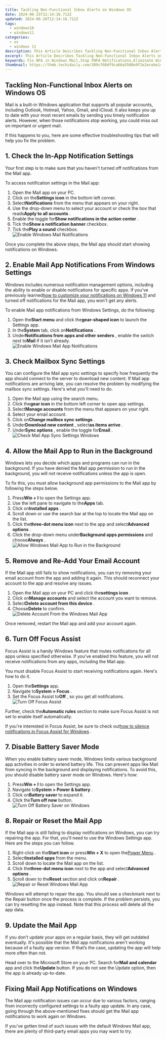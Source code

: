 ```yaml
---
title: Tackling Non-Functional Inbox Alerts on Windows OS
date: 2024-06-25T12:14:18.712Z
updated: 2024-06-26T12:14:18.712Z
tags:
  - windows10
  - windows11
categories:
  - os
  - windows 11
description: This Article Describes Tackling Non-Functional Inbox Alerts on Windows OS
excerpt: This Article Describes Tackling Non-Functional Inbox Alerts on Windows OS
keywords: Fix NFA in Windows Mail,Stop FNFA Notifications,Eliminate Windows Email Fails,Windows Alert Reduction,Tackle Inbox Errors OS,Quell WIN Errors, Alerts,Silence Windows NFA Alarms
thumbnail: https://thmb.techidaily.com/309cf08df9ca66a5508e9f2e2ecebe14a1b42826a0f2e3102f8c44796a0894ed.jpg
---
```


## Tackling Non-Functional Inbox Alerts on Windows OS

 Mail is a built-in Windows application that supports all popular accounts, including Outlook, Hotmail, Yahoo, Gmail, and iCloud. It also keeps you up to date with your most recent emails by sending you timely notification alerts. However, when those notifications stop working, you could miss out on important or urgent mail.

 If this happens to you, here are some effective troubleshooting tips that will help you fix the problem.

## 1\. Check the In-App Notification Settings

 Your first step is to make sure that you haven't turned off notifications from the Mail app.

To access notification settings in the Mail app:

1. Open the Mail app on your PC.
2. Click on the**Settings icon** in the bottom left corner.
3. Select**Notifications** from the menu that appears on your right.
4. Use the drop-down menu to select your account or check the box that reads**Apply to all accounts** .
5. Enable the toggle for**Show notifications in the action center** .
6. Tick the**Show a notification banner** checkbox.
7. Tick the**Play a sound** checkbox.  
![Enable Windows Mail Notifications](https://static1.makeuseofimages.com/wordpress/wp-content/uploads/2022/11/Enable-Windows-Mail-Notifications.jpg)

 Once you complete the above steps, the Mail app should start showing notifications on Windows.

## 2\. Enable Mail App Notifications From Windows Settings

 Windows includes numerous notification management options, including the ability to enable or disable notifications for specific apps. If you’ve previously learned[how to customize your notifications on Windows 11](https://www.makeuseof.com/windows-11-customize-notifications/) and turned off notifications for the Mail app, you won't get any alerts.

 To enable Mail app notifications from Windows Settings, do the following:

1. Open the**Start menu** and click the**gear-shaped icon** to launch the Settings app.
2. In the**System** tab, click on**Notifications** .
3. Under**Notifications from apps and other senders** , enable the switch next to**Mail** if it isn’t already.  
![Enable Windows Mail App Notifications](https://static1.makeuseofimages.com/wordpress/wp-content/uploads/2022/11/Enable-Windows-Mail-App-Notifications.jpg)

## 3\. Check Mailbox Sync Settings

 You can configure the Mail app sync settings to specify how frequently the app should connect to the server to download new content. If Mail app notifications are arriving late, you can resolve the problem by modifying the mailbox sync settings. Here's what you'll need to do.

1. Open the Mail app using the search menu.
2. Click the**gear icon** in the bottom left corner to open app settings.
3. Select**Manage accounts** from the menu that appears on your right.
4. Select your email account.
5. Click on**Change mailbox sync settings** .
6. Under**Download new content** , select**as items arrive** .
7. Under**Sync options** , enable the toggle for**Email** .  
![Check Mail App Sync Settings Windows](https://static1.makeuseofimages.com/wordpress/wp-content/uploads/2022/11/Check-Mail-App-Sync-Settings-Windows.jpg)

## 4\. Allow the Mail App to Run in the Background

 Windows lets you decide which apps and programs can run in the background. If you have denied the Mail app permission to run in the background, you will not receive notifications unless the app is open.

 To fix this, you must allow background app permissions to the Mail app by following the steps below.

1. Press**Win + I** to open the Settings app.
2. Use the left pane to navigate to the**Apps** tab.
3. Click on**Installed apps** .
4. Scroll down or use the search bar at the top to locate the Mail app on the list.
5. Click the**three-dot menu icon** next to the app and select**Advanced options** .
6. Click the drop-down menu under**Background apps permissions** and choose**Always** .  
![Allow Windows Mail App to Run in the Background](https://static1.makeuseofimages.com/wordpress/wp-content/uploads/2022/11/Allow-Windows-Mail-App-to-Run-in-the-Background.jpg)

## 5\. Remove and Re-Add Your Email Account

 If the Mail app still fails to show notifications, you can try removing your email account from the app and adding it again. This should reconnect your account to the app and resolve any issues.

1. Open the Mail app on your PC and click the**settings icon** .
2. Click on**Manage accounts** and select the account you want to remove.
3. Select**Delete account from this device** .
4. Choose**Delete** to confirm.  
![Delete Account From the Windows Mail App](https://static1.makeuseofimages.com/wordpress/wp-content/uploads/2022/11/Delete-Account-From-the-Windows-Mail-App.jpg)

Once removed, restart the Mail app and add your account again.

## 6\. Turn Off Focus Assist

 Focus Assist is a handy Windows feature that mutes notifications for all apps unless specified otherwise. If you’ve enabled this feature, you will not receive notifications from any apps, including the Mail app.

 You must disable Focus Assist to start receiving notifications again. Here's how to do it.

1. Open the**Settings** app.
2. Navigate to**System > Focus** .
3. Set the Focus Assist to**Off** , so you get all notifications.  
![Turn Off Focus Assist](https://static1.makeuseofimages.com/wordpress/wp-content/uploads/2022/11/Turn-Off-Focus-Assist.jpg)

 Further, check the**Automatic rules** section to make sure Focus Assist is not set to enable itself automatically.

 If you're interested in Focus Assist, be sure to check out[how to silence notifications in Focus Assist for Windows](https://www.makeuseof.com/tag/windows-focus-assist/) .

## 7\. Disable Battery Saver Mode

 When you enable battery saver mode, Windows limits various background app activities in order to extend battery life. This can prevent apps like Mail from syncing in the background and displaying notifications. To avoid this, you should disable battery saver mode on Windows. Here's how:

1. Press**Win + I** to open the Settings app.
2. Navigate to**System > Power & battery** .
3. Click on**Battery saver** to expand it.
4. Click the**Turn off now** button.  
![Turn Off Battery Saver on Windows](https://static1.makeuseofimages.com/wordpress/wp-content/uploads/2022/11/Turn-Off-Battery-Saver-on-Windows.jpg)

## 8\. Repair or Reset the Mail App

 If the Mail app is still failing to display notifications on Windows, you can try repairing the app. For that, you’ll need to use the Windows Settings app. Here are the steps you can follow.

1. Right-click on the**Start icon** or press**Win + X** to open the[Power Menu](https://www.makeuseof.com/windows-power-menu-guide/) .
2. Select**Installed apps** from the menu.
3. Scroll down to locate the Mail app on the list.
4. Click the**three-dot menu icon** next to the app and select**Advanced options** .
5. Scroll down to the**Reset** section and click on**Repair** .  
![Repair or Reset Windows Mail App](https://static1.makeuseofimages.com/wordpress/wp-content/uploads/2022/11/Repair-or-Reset-Windows-Mail-App.jpg)

 Windows will attempt to repair the app. You should see a checkmark next to the Repair button once the process is complete. If the problem persists, you can try resetting the app instead. Note that this process will delete all the app data.

## 9\. Update the Mail App

 If you don’t update your apps on a regular basis, they will get outdated eventually. It's possible that the Mail app notifications aren't working because of a faulty app version. If that’s the case, updating the app will help more often than not.

 Head over to the Microsoft Store on your PC. Search for**Mail and calendar** app and click the**Update** button. If you do not see the Update option, then the app is already up-to-date.

## Fixing Mail App Notifications on Windows

 The Mail app notification issues can occur due to various factors, ranging from incorrectly configured settings to a faulty app update. In any case, going through the above-mentioned fixes should get the Mail app notifications to work again on Windows.

 If you’ve gotten tired of such issues with the default Windows Mail app, there are plenty of third-party email apps you may want to try.


<ins class="adsbygoogle"
     style="display:block"
     data-ad-format="autorelaxed"
     data-ad-client="ca-pub-7571918770474297"
     data-ad-slot="1223367746"></ins>



<ins class="adsbygoogle"
     style="display:block"
     data-ad-client="ca-pub-7571918770474297"
     data-ad-slot="8358498916"
     data-ad-format="auto"
     data-full-width-responsive="true"></ins>


